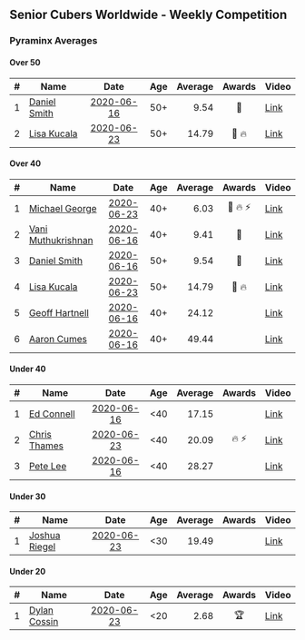 ## Senior Cubers Worldwide - Weekly Competition
### Pyraminx Averages

#### Over 50

| # | Name | Date | Age | Average | Awards | Video |
| :--: | -- | :--: | :--: | --: | :--: | -- |
| 1 | [Daniel Smith](../../persons/daniel_smith.md) | [2020-06-16](2020-06-16.md) | 50+ | 9.54 | 🥉 | [Link](https://www.facebook.com/events/296087658445428/permalink/301316697922524/) |
| 2 | [Lisa Kucala](../../persons/lisa_kucala.md) | [2020-06-23](2020-06-23.md) | 50+ | 14.79 | 🥉 🔥 | [Link](https://www.facebook.com/events/1618516681636159/permalink/1624302671057560/) |

#### Over 40

| # | Name | Date | Age | Average | Awards | Video |
| :--: | -- | :--: | :--: | --: | :--: | -- |
| 1 | [Michael George](../../persons/michael_george.md) | [2020-06-23](2020-06-23.md) | 40+ | 6.03 | 🥇 🔥 ⚡ | [Link](https://www.facebook.com/events/1618516681636159/permalink/1623347121153115/) |
| 2 | [Vani Muthukrishnan](../../persons/vani_muthukrishnan.md) | [2020-06-16](2020-06-16.md) | 40+ | 9.41 | 🥈 | [Link](https://www.facebook.com/events/296087658445428/permalink/297660754954785/) |
| 3 | [Daniel Smith](../../persons/daniel_smith.md) | [2020-06-16](2020-06-16.md) | 50+ | 9.54 | 🥉 | [Link](https://www.facebook.com/events/296087658445428/permalink/301316697922524/) |
| 4 | [Lisa Kucala](../../persons/lisa_kucala.md) | [2020-06-23](2020-06-23.md) | 50+ | 14.79 | 🥉 🔥 | [Link](https://www.facebook.com/events/1618516681636159/permalink/1624302671057560/) |
| 5 | [Geoff Hartnell](../../persons/geoff_hartnell.md) | [2020-06-16](2020-06-16.md) | 40+ | 24.12 |  | [Link](https://www.facebook.com/events/296087658445428/permalink/296203821767145/) |
| 6 | [Aaron Cumes](../../persons/aaron_cumes.md) | [2020-06-16](2020-06-16.md) | 40+ | 49.44 |  | [Link](https://www.facebook.com/events/296087658445428/permalink/296167008437493/) |

#### Under 40

| # | Name | Date | Age | Average | Awards | Video |
| :--: | -- | :--: | :--: | --: | :--: | -- |
| 1 | [Ed Connell](../../persons/ed_connell.md) | [2020-06-16](2020-06-16.md) | <40 | 17.15 |  | [Link](https://www.facebook.com/events/296087658445428/permalink/299485738105620/) |
| 2 | [Chris Thames](../../persons/chris_thames.md) | [2020-06-23](2020-06-23.md) | <40 | 20.09 | 🔥 ⚡ | [Link](https://www.facebook.com/events/1618516681636159/permalink/1622324837922010/) |
| 3 | [Pete Lee](../../persons/pete_lee.md) | [2020-06-16](2020-06-16.md) | <40 | 28.27 |  | [Link](https://www.facebook.com/events/296087658445428/permalink/299520834768777/) |

#### Under 30

| # | Name | Date | Age | Average | Awards | Video |
| :--: | -- | :--: | :--: | --: | :--: | -- |
| 1 | [Joshua Riegel](../../persons/joshua_riegel.md) | [2020-06-23](2020-06-23.md) | <30 | 19.49 |  | [Link](https://www.facebook.com/events/1618516681636159/permalink/1623946524426508/) |

#### Under 20

| # | Name | Date | Age | Average | Awards | Video |
| :--: | -- | :--: | :--: | --: | :--: | -- |
| 1 | [Dylan Cossin](../../persons/dylan_cossin.md) | [2020-06-23](2020-06-23.md) | <20 | 2.68 | 🏆 | [Link](https://www.facebook.com/dylan.andrew1/videos/3097979393620158/) |


<!-- Global site tag (gtag.js) - Google Analytics -->
<script async src="https://www.googletagmanager.com/gtag/js?id=UA-86348435-3"></script>
<script>window.dataLayer = window.dataLayer || []; function gtag() {dataLayer.push(arguments);} gtag('js', new Date()); gtag('config', 'UA-86348435-3');</script>
